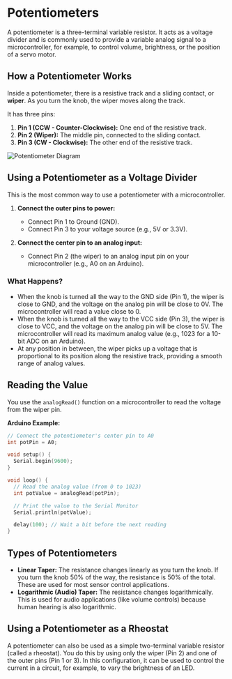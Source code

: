 
# Potentiometers

A potentiometer is a three-terminal variable resistor. It acts as a voltage divider and is commonly used to provide a variable analog signal to a microcontroller, for example, to control volume, brightness, or the position of a servo motor.

## How a Potentiometer Works

Inside a potentiometer, there is a resistive track and a sliding contact, or **wiper**. As you turn the knob, the wiper moves along the track.

It has three pins:

1.  **Pin 1 (CCW - Counter-Clockwise):** One end of the resistive track.
2.  **Pin 2 (Wiper):** The middle pin, connected to the sliding contact.
3.  **Pin 3 (CW - Clockwise):** The other end of the resistive track.

![Potentiometer Diagram](https://www.build-electronic-circuits.com/wp-content/uploads/2013/09/potentiometer-schematic-symbol-and-breadboard-layout.png)

## Using a Potentiometer as a Voltage Divider

This is the most common way to use a potentiometer with a microcontroller.

1.  **Connect the outer pins to power:**
    -   Connect Pin 1 to Ground (GND).
    -   Connect Pin 3 to your voltage source (e.g., 5V or 3.3V).

2.  **Connect the center pin to an analog input:**
    -   Connect Pin 2 (the wiper) to an analog input pin on your microcontroller (e.g., A0 on an Arduino).

### What Happens?

-   When the knob is turned all the way to the GND side (Pin 1), the wiper is close to GND, and the voltage on the analog pin will be close to 0V. The microcontroller will read a value close to 0.
-   When the knob is turned all the way to the VCC side (Pin 3), the wiper is close to VCC, and the voltage on the analog pin will be close to 5V. The microcontroller will read its maximum analog value (e.g., 1023 for a 10-bit ADC on an Arduino).
-   At any position in between, the wiper picks up a voltage that is proportional to its position along the resistive track, providing a smooth range of analog values.

## Reading the Value

You use the `analogRead()` function on a microcontroller to read the voltage from the wiper pin.

**Arduino Example:**

```cpp
// Connect the potentiometer's center pin to A0
int potPin = A0;

void setup() {
  Serial.begin(9600);
}

void loop() {
  // Read the analog value (from 0 to 1023)
  int potValue = analogRead(potPin);

  // Print the value to the Serial Monitor
  Serial.println(potValue);

  delay(100); // Wait a bit before the next reading
}
```

## Types of Potentiometers

-   **Linear Taper:** The resistance changes linearly as you turn the knob. If you turn the knob 50% of the way, the resistance is 50% of the total. These are used for most sensor control applications.
-   **Logarithmic (Audio) Taper:** The resistance changes logarithmically. This is used for audio applications (like volume controls) because human hearing is also logarithmic.

## Using a Potentiometer as a Rheostat

A potentiometer can also be used as a simple two-terminal variable resistor (called a rheostat). You do this by using only the wiper (Pin 2) and one of the outer pins (Pin 1 or 3). In this configuration, it can be used to control the current in a circuit, for example, to vary the brightness of an LED.

